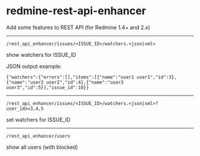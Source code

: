 redmine-rest-api-enhancer
=========================

Add some features to REST API
(for Redmine 1.4+ and 2.x)

---

    /rest_api_enhancer/issues/<ISSUE_ID>/watchers.<json|xml>

show watchers for ISSUE_ID

JSON output example:

    {"watchers":{"errors":[],"items":[{"name":"user1 user1","id":3},{"name":"user2 user2","id":4},{"name":"user3 user3","id":5}],"issue_id":10}}
  
---

    /rest_api_enhancer/issues/<ISSUE_ID>/watchers.<json|xml>?user_ids=3,4,5

set watchers for ISSUE_ID

---

    /rest_api_enhancer/users

show all users (with blocked)
